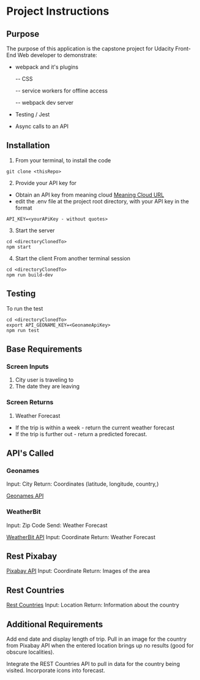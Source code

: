 # Project Instructions

## Purpose

The purpose of this application is the capstone project for Udacity Front-End Web developer to demonstrate:

- webpack and it's plugins

  -- CSS

  -- service workers for offline access

  -- webpack dev server

- Testing / Jest
- Async calls to an API

## Installation

1. From your terminal, to install the code

```
git clone <thisRepo>
```

2. Provide your API key for

- Obtain an API key from meaning cloud
  [Meaning Cloud URL](https://www.meaningcloud.com/developer/sentiment-analysis)
- edit the .env file at the project root directory, with your API key in the format

```
API_KEY=<yourAPiKey - without quotes>
```

3. Start the server

```
cd <directoryClonedTo>
npm start
```

4. Start the client
   From another terminal session

```
cd <directoryClonedTo>
npm run build-dev
```

## Testing

To run the test

```
cd <directoryClonedTo>
export API_GEONAME_KEY=<GeonameApiKey>
npm run test
```

## Base Requirements

### Screen Inputs

1. City user is traveling to
2. The date they are leaving

### Screen Returns

1. Weather Forecast

- If the trip is within a week - return the current weather forecast
- If the trip is further out - return a predicted forecast.

## API's Called

### Geonames

Input: City
Return: Coordinates (latitude, longitude, country,)

[Geonames API](http://www.geonames.org/export/web-services.html)

### WeatherBit

Input: Zip Code
Send: Weather Forecast

[WeatherBit API](https://www.weatherbit.io/api)
Input: Coordinate
Return: Weather Forecast

## Rest Pixabay

[Pixabay API](https://pixabay.com/api/docs/)
Input: Coordinate
Return: Images of the area

## Rest Countries

[Rest Countries](https://restcountries.eu/)
Input: Location
Return: Information about the country

## Additional Requirements

Add end date and display length of trip.
Pull in an image for the country from Pixabay API when the entered location brings up no results (good for obscure localities).

Integrate the REST Countries API to pull in data for the country being visited.
Incorporate icons into forecast.
